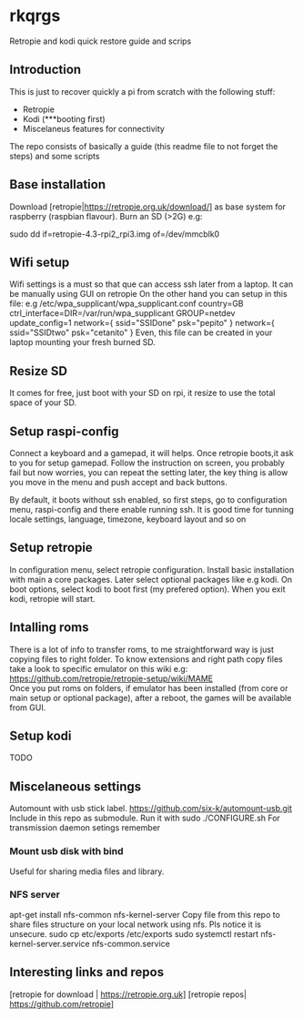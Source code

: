# rkqrgs
Retropie and kodi quick restore guide and scrips

## Introduction

This is just to recover quickly a pi from scratch with the following stuff:
- Retropie 
- Kodi  (***booting first)
- Miscelaneus features for connectivity

The repo consists of basically a guide (this readme file to not forget the steps) and some scripts

## Base installation
Download [retropie|https://retropie.org.uk/download/] as base system for raspberry (raspbian flavour). Burn an SD (>2G) e.g: 

sudo dd if=retropie-4.3-rpi2_rpi3.img of=/dev/mmcblk0

## Wifi setup
Wifi settings is a must so that que can access ssh later from a laptop. It can be manually using GUI on retropie
On the other hand you can setup in this file: e.g 
/etc/wpa_supplicant/wpa_supplicant.conf 
country=GB
ctrl_interface=DIR=/var/run/wpa_supplicant GROUP=netdev
update_config=1
network={
	ssid="SSIDone"
	psk="pepito"
}
network={
	ssid="SSIDtwo"
	psk="cetanito"
}
Even, this file can be created in your laptop mounting your fresh burned SD.

## Resize SD
It comes for free, just boot with your SD on rpi, it resize to use the total space of your SD.

## Setup raspi-config
Connect a keyboard and a gamepad, it will helps.
Once retropie boots,it ask to you for setup gamepad. Follow the instruction on screen, you probably fail but now worries, you can repeat the setting later, the key thing is allow you move in the menu and push accept and back buttons. 

By default, it boots without ssh enabled, so first steps, go to configuration menu, raspi-config and there enable running ssh.
It is good time for tunning locale settings, language, timezone, keyboard layout and so on 

## Setup retropie
In configuration menu, select retropie configuration.
Install basic installation with main a core packages.
Later select optional packages like e.g kodi.
On boot options, select kodi to boot first (my prefered option). When you exit kodi, retropie will start.

## Intalling roms
There is a lot of info to transfer roms, to me straightforward way is just copying files to right folder. To know extensions and right path copy files take a look to specific emulator on this wiki e.g: 
https://github.com/retropie/retropie-setup/wiki/MAME  
Once you put roms on folders, if emulator has been installed (from core or main setup or optional package), after a reboot, the games will be available from GUI.

## Setup kodi
TODO

## Miscelaneous settings
Automount with usb stick label. https://github.com/six-k/automount-usb.git
Include in this repo as submodule. Run it with sudo ./CONFIGURE.sh
For transmission daemon setings remember 

### Mount usb disk with bind 
Useful for sharing media files and library.

### NFS server
apt-get install nfs-common nfs-kernel-server
Copy file from this repo to share files structure on your local network using nfs. Pls notice it is unsecure.
sudo cp etc/exports /etc/exports
sudo systemctl restart nfs-kernel-server.service nfs-common.service 

## Interesting links and repos
[retropie for download | https://retropie.org.uk]
[retropie repos| https://github.com/retropie]





